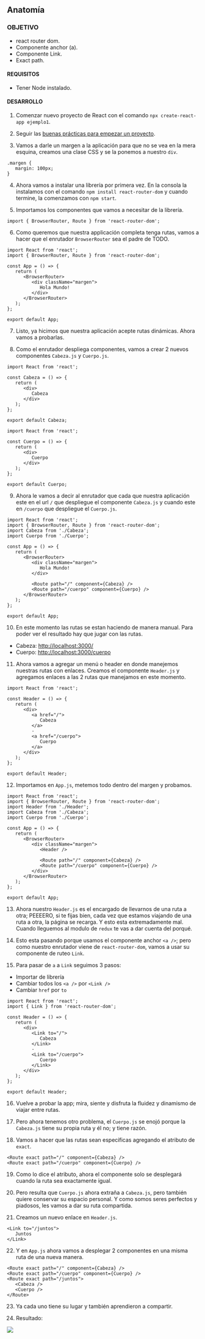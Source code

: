 ## Anatomía

### OBJETIVO
- react router dom.
- Componente anchor (a).
- Componente Link.
- Exact path.

#### REQUISITOS 
- Tener Node instalado.

#### DESARROLLO

1. Comenzar nuevo proyecto de React con el comando `npx create-react-app ejemplo1`.

2. Seguir las [buenas prácticas para empezar un proyecto](../../BuenasPracticas/EmpezandoProyectos/Readme.md).

3. Vamos a darle un margen a la aplicación para que no se vea en la mera esquina, creamos una clase CSS y se la ponemos a nuestro `div`.
```
.margen {
   margin: 100px;
}
``` 

4. Ahora vamos a instalar una librería por primera vez. En la consola la instalamos con el comando `npm install react-router-dom` y cuando termine, la comenzamos con `npm start`.

5. Importamos los componentes que vamos a necesitar de la librería.
```
import { BrowserRouter, Route } from 'react-router-dom';
``` 

6. Como queremos que nuestra applicación completa tenga rutas, vamos a hacer que el enrutador `BrowserRouter` sea el padre de TODO.
```
import React from 'react';
import { BrowserRouter, Route } from 'react-router-dom';

const App = () => {
   return (
      <BrowserRouter>
         <div className="margen">
            Hola Mundo!
         </div>
      </BrowserRouter>
   );
};

export default App;
```

7. Listo, ya hicimos que nuestra aplicación acepte rutas dinámicas. Ahora vamos a probarlas.

8. Como el enrutador despliega componentes, vamos a crear 2 nuevos componentes  `Cabeza.js` y `Cuerpo.js`.
```
import React from 'react';

const Cabeza = () => {
   return (
      <div>
         Cabeza
      </div>
   );
};

export default Cabeza;
```
```
import React from 'react';

const Cuerpo = () => {
   return (
      <div>
         Cuerpo
      </div>
   );
};

export default Cuerpo;
```

9. Ahora le vamos a decir al enrutador que cada que nuestra aplicación este en el url `/` que despliegue el componente `Cabeza.js` y cuando este en `/cuerpo` que despliegue el `Cuerpo.js`.
```
import React from 'react';
import { BrowserRouter, Route } from 'react-router-dom';
import Cabeza from './Cabeza';
import Cuerpo from './Cuerpo';

const App = () => {
   return (
      <BrowserRouter>
         <div className="margen">
            Hola Mundo!
         </div>

         <Route path="/" component={Cabeza} />
         <Route path="/cuerpo" component={Cuerpo} />
      </BrowserRouter>
   );
};

export default App;
```

10. En este momento las rutas se estan haciendo de manera manual. Para poder ver el resultado hay que jugar con las rutas.
   - Cabeza: [http://localhost:3000/](http://localhost:3000/)
   - Cuerpo: [http://localhost:3000/cuerpo](http://localhost:3000/cuerpo)

11. Ahora vamos a agregar un menú o header en donde manejemos nuestras rutas con enlaces. Creamos el componente `Header.js` y agregamos enlaces a las 2 rutas que manejamos en este momento.
```
import React from 'react';

const Header = () => {
   return (
      <div>
         <a href="/">
            Cabeza
         </a>
         -
         <a href="/cuerpo">
            Cuerpo
         </a>
      </div>
   );
};

export default Header;
```

12. Importamos en `App.js`, metemos todo dentro del margen y probamos.
```
import React from 'react';
import { BrowserRouter, Route } from 'react-router-dom';
import Header from './Header';
import Cabeza from './Cabeza';
import Cuerpo from './Cuerpo';

const App = () => {
   return (
      <BrowserRouter>
         <div className="margen">
            <Header />

            <Route path="/" component={Cabeza} />
            <Route path="/cuerpo" component={Cuerpo} />
         </div>
      </BrowserRouter>
   );
};

export default App;
```

13. Ahora nuestro `Header.js` es el encargado de llevarnos de una ruta a otra; PEEEERO, si te fijas bien, cada vez que estamos viajando de una ruta a otra, la página se recarga. Y esto esta extremadamente mal. Cuando lleguemos al modulo de `redux` te vas a dar cuenta del porqué.

14. Esto esta pasando porque usamos el componente anchor `<a />`; pero como nuestro enrutador viene de `react-router-dom`, vamos a usar su componente de ruteo `Link`.

15. Para pasar de `a` a `Link` seguimos 3 pasos:
   - Importar de librería
   - Cambiar todos los `<a />` por `<Link />`
   - Cambiar `href` por `to`
```
import React from 'react';
import { Link } from 'react-router-dom';

const Header = () => {
   return (
      <div>
         <Link to="/">
            Cabeza
         </Link>
         -
         <Link to="/cuerpo">
            Cuerpo
         </Link>
      </div>
   );
};

export default Header;
```

16. Vuelve a probar la app; mira, siente y disfruta la fluidez y dinamismo de viajar entre rutas.

17. Pero ahora tenemos otro problema, el `Cuerpo.js` se enojó porque la `Cabeza.js` tiene su propia ruta y él no; y tiene razón.

18. Vamos a hacer que las rutas sean específicas agregando el atributo de `exact`.
```
<Route exact path="/" component={Cabeza} />
<Route exact path="/cuerpo" component={Cuerpo} />
```

19. Como lo dice el atributo, ahora el componente solo se desplegará cuando la ruta sea exactamente igual.

20. Pero resulta que `Cuerpo.js` ahora extraña a `Cabeza.js`, pero también quiere conservar su espacio personal. Y como somos seres perfectos y piadosos, les vamos a dar su ruta compartida.

21. Creamos un nuevo enlace en `Header.js`.
```
<Link to="/juntos">
   Juntos
</Link>
```

22. Y en `App.js` ahora vamos a desplegar 2 componentes en una misma ruta de una nueva manera.
```
<Route exact path="/" component={Cabeza} />
<Route exact path="/cuerpo" component={Cuerpo} />
<Route exact path="/juntos">
   <Cabeza />
   <Cuerpo />
</Route>
```

23. Ya cada uno tiene su lugar y también aprendieron a compartir.

24. Resultado:
<img src="./public/resultado.gif">

